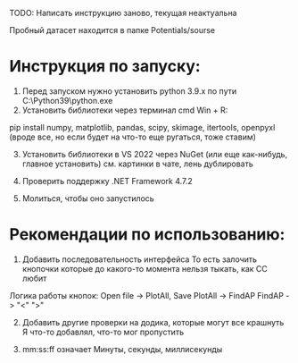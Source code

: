 TODO: Написать инструкцию заново, текущая неактуальна

Пробный датасет находится в папке Potentials/sourse

# Инструкция по запуску:  
1. Перед запуском нужно установить python 3.9.x по пути C:\Python39\python.exe
2. Установить библиотеки через терминал cmd Win + R: 

pip install numpy, matplotlib, pandas, scipy, skimage, itertools, openpyxl
(вроде все, но если будет на что-то еще ругаться, тоже ставим)

3. Установить библиотеки в VS 2022 через NuGet (или еще как-нибудь, главное установить)
см. картинки в чате, лень дублировать

4. Проверить поддержку .NET Framework 4.7.2
5. Молиться, чтобы оно запустилось



# Рекомендации по использованию:
1. Добавить последовательность интерфейса
То есть залочить кнопочки которые до какого-то момента нельзя тыкать, как СС любит

Логика работы кнопок:
Open file -> PlotAll, Save 
PlotAll -> FindAP
FindAP -> "<" ">" 

2. Добавить другие проверки на додика, которые могут все крашнуть
Я что-то добавлял, что-то мог пропустить

3. mm:ss:ff означает Минуты, секунды, миллисекунды
